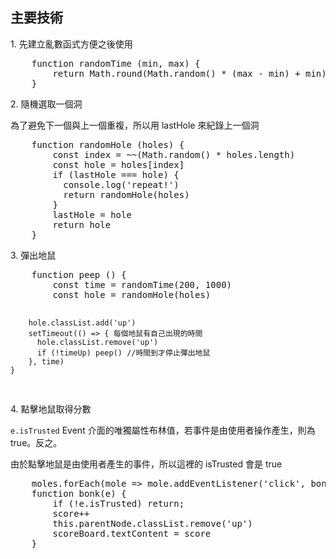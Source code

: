 <h2>主要技術</h2>
<p>1. 先建立亂數函式方便之後使用</p>
<pre>
    function randomTime (min, max) {
        return Math.round(Math.random() * (max - min) + min)
    }
</pre>
<p>2. 隨機選取一個洞</p>
<p>為了避免下一個與上一個重複，所以用 lastHole 來紀錄上一個洞</p>
<pre>
    function randomHole (holes) {
        const index = ~~(Math.random() * holes.length)
        const hole = holes[index]
        if (lastHole === hole) {
          console.log('repeat!')
          return randomHole(holes)
        }
        lastHole = hole
        return hole
    }
</pre>
<p>3. 彈出地鼠</p>
<pre>
    function peep () {
        const time = randomTime(200, 1000)
        const hole = randomHole(holes)
    
        hole.classList.add('up')
        setTimeout(() => { 每個地鼠有自己出現的時間
          hole.classList.remove('up')
          if (!timeUp) peep() //時間到才停止彈出地鼠
        }, time)
    }
</pre>
<p>4. 點擊地鼠取得分數</p>
<p><code>e.isTrusted</code> Event 介面的唯獨屬性布林值，若事件是由使用者操作產生，則為 true。反之。</p>
<p>由於點擊地鼠是由使用者產生的事件，所以這裡的 isTrusted 會是 true</p>
<pre>
    moles.forEach(mole => mole.addEventListener('click', bonk))
    function bonk(e) {
        if (!e.isTrusted) return;
        score++
        this.parentNode.classList.remove('up')
        scoreBoard.textContent = score
    }
</pre>